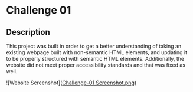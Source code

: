 # Challenge 01

## Description

This project was built in order to get a better understanding of taking an existing webpage built with non-semantic HTML elements, and updating it to be properly structured with semantic HTML elements. Additionally, the website did not meet proper accessibility standards and that was fixed as well.
    
![Website Screenshot]([Challenge-01 Screenshot.png](https://github.com/gpkarlsson/congenial-broccoli/blob/main/Assets/Challenge-01%20Screenshot.png))

